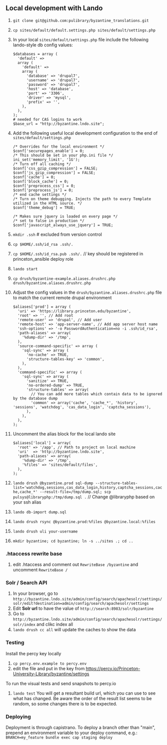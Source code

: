 ## Local development with Lando

1. `git clone git@github.com:pulibrary/byzantine_translations.git`
1. `cp sites/default/default.settings.php sites/default/settings.php`
1. In your local `sites/default/settings.php` file include the following lando-style db config values:

    ```
    $databases = array (
      'default' =>
      array (
        'default' =>
        array (
          'database' => 'drupal7',
          'username' => 'drupal7',
          'password' => 'drupal7',
          'host' => 'database',
          'port' => '3306',
          'driver' => 'mysql',
          'prefix' => '',
        ),
      ),
    );
    # needed for CAS logins to work
    $base_url = "http://byzantine.lndo.site";
    ```
1. Add the following useful local development configuration to the end of `sites/default/settings.php`
    ```
    /* Overrides for the local environment */
    $conf['securepages_enable'] = 0;
    /* This should be set in your php.ini file */
    ini_set('memory_limit', '1G');
    /* Turn off all caching */
    $conf['css_gzip_compression'] = FALSE;
    $conf['js_gzip_compression'] = FALSE;
    $conf['cache'] = 0;
    $conf['block_cache'] = 0;
    $conf['preprocess_css'] = 0;
    $conf['preprocess_js'] = 0;
    /* end cache settings */
    /* Turn on theme debugging. Injects the path to every Template utilized in the HTML source. */
    $conf['theme_debug'] = TRUE;

    /* Makes sure jquery is loaded on every page */
    /* set to false in production */
    $conf['javascript_always_use_jquery'] = TRUE;
    ```
1. `mkdir .ssh` # excluded from version control
1. `cp $HOME/.ssh/id_rsa .ssh/.`
1. `cp $HOME/.ssh/id_rsa.pub .ssh/.` // key should be registered in princeton_ansible deploy role
1. `lando start`
1. `cp drush/byzantine-example.aliases.drushrc.php drush/byzantine.aliases.drushrc.php`
1. Adjust the config values in the  `drush/byzantine.aliases.drushrc.php` file to match the current remote drupal environment
    ```
    $aliases['prod'] = array (
      'uri' => 'https://library.princeton.edu/byzantine',
      'root' => '', // Add root
      'remote-user' => 'drupal', // Add user
      'remote-host' => 'app-server-name', // Add app server host name
      'ssh-options' => '-o PasswordAuthentication=no -i .ssh/id_rsa',
      'path-aliases' => array(
        '%dump-dir' => '/tmp',
      ),
      'source-command-specific' => array (
        'sql-sync' => array (
          'no-cache' => TRUE,
          'structure-tables-key' => 'common',
        ),
      ),
      'command-specific' => array (
        'sql-sync' => array (
          'sanitize' => TRUE,
          'no-ordered-dump' => TRUE,
          'structure-tables' => array(
            // You can add more tables which contain data to be ignored by the database dump
            'common' => array('cache', 'cache_*', 'history', 'sessions', 'watchdog', 'cas_data_login', 'captcha_sessions'),
          ),
        ),
      ),
    );
    ```
1. Uncomment the alias block for the local lando site
    ```
    $aliases['local'] = array(
      'root' => '/app', // Path to project on local machine
      'uri'  => 'http://byzantine.lndo.site',
      'path-aliases' => array(
        '%dump-dir' => '/tmp',
        '%files' => 'sites/default/files',
      ),
    );
    ```
1. `lando drush @byzantine.prod sql-dump --structure-tables-list='watchdog,sessions,cas_data_login,history,captcha_sessions,cache,cache_*' --result-file=/tmp/dump.sql; scp pulsys@libraryphp:/tmp/dump.sql .` // Change @libraryphp based on your ssh alias
1. `lando db-import dump.sql`
1. `lando drush rsync @byzantine.prod:%files @byzantine.local:%files`
1. `lando drush uli your-username`
1. `mkdir byzantine; cd byzantine; ln -s ../sites .; cd ..` 

### .htaccess rewrite base
1. edit .htaccess and comment out `RewriteBase /byzantine` and uncomment `RewriteBase /`

### Solr / Search API

1. In your browser, go to `http://byzantine.lndo.site/admin/config/search/apachesolr/settings/solr/edit?destination=admin/config/search/apachesolr/settings`
1. Edit **Solr url** to have the value of `http://search:8983/solr/byzantine`
1. Go to `http://byzantine.lndo.site/admin/config/search/apachesolr/settings/solr/index` and clikc index all
1. `lando drush cc all` will update the caches to show the data

### Testing
  
  Install the percy key locally
  1. `cp percy.env.example to percy.env`
  1. edit the file and put in the key from https://percy.io/Princeton-University-Library/byzantine/settings

  To run the visual tests and send snapshots to percy.io
  1. `lando test`
  You will get a resultant build url, which you can use to see what has changed. Be aware the order of the result list seems to be random, so some changes there is to be expected.

### Deploying
Deployment is through capistrano. To deploy a branch other than "main", prepend an environment variable to your deploy command, e.g.:
`BRANCH=my_feature bundle exec cap staging deploy`
